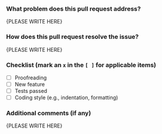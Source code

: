 <!-- Thank you for contributing to the Sichuan Cookbook project!
     Please replace {PLEASE WRITE HERE} with your detailed
     description
 -->

### What problem does this pull request address?

{PLEASE WRITE HERE}

### How does this pull request resolve the issue?

{PLEASE WRITE HERE}

### Checklist (mark an `x` in the `[ ]` for applicable items)

- [ ] Proofreading
- [ ] New feature
- [ ] Tests passed
- [ ] Coding style (e.g., indentation, formatting)

### Additional comments (if any)

{PLEASE WRITE HERE}
